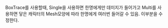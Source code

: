 BoxTrace를 사용할때, Single을 사용하면 한명에게만 데미지가 들어가고 Multi를 사용하면 닿은 캐릭터의 Mesh모양에 따라 한명에게 여러번 들어갈 수 있음. 이부분을 수정한다.